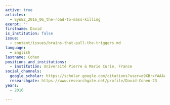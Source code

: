 ```yaml
---
active: true
articles:
  - SynE2_2016_06_the-road-to-mass-killing
exerpt: ''
firstname: David
is_institution: false
issue:
  - content/issues/brains-that-pull-the-triggers.md
language:
  - English
lastname: Cohen
positions_and_institutions:
  - institution: Université Pierre & Marie Curie, France
social_channels:
  google_scholar: https://scholar.google.com/citations?user=e9XBrxYAAAAJ&hl=fr
  researchgate: https://www.researchgate.net/profile/David-Cohen-23
years:
  - 2016

---
```

